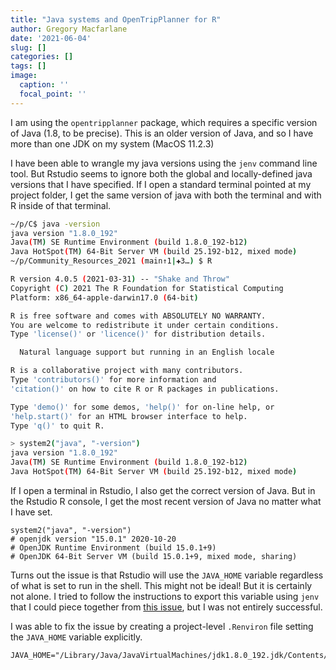 ```yaml
---
title: "Java systems and OpenTripPlanner for R"
author: Gregory Macfarlane
date: '2021-06-04'
slug: []
categories: []
tags: []
image:
  caption: ''
  focal_point: ''
---
```


I am using the `opentripplanner` package, which requires a specific version of Java (1.8, to be precise). This is an older version of Java, and so I have more than one JDK on my system (MacOS 11.2.3)

I have been able to wrangle my java versions using the `jenv` command line tool. But Rstudio seems to ignore both the global and locally-defined java versions that I have specified. If I open a standard terminal pointed at my project folder, I get the same version of java with both the terminal and with R inside of that terminal.

```sh
~/p/C$ java -version                                                                                                                                     (base)
java version "1.8.0_192"
Java(TM) SE Runtime Environment (build 1.8.0_192-b12)
Java HotSpot(TM) 64-Bit Server VM (build 25.192-b12, mixed mode)
~/p/Community_Resources_2021 (main↑1|✚3…) $ R                                                                                                                                                 (base)

R version 4.0.5 (2021-03-31) -- "Shake and Throw"
Copyright (C) 2021 The R Foundation for Statistical Computing
Platform: x86_64-apple-darwin17.0 (64-bit)

R is free software and comes with ABSOLUTELY NO WARRANTY.
You are welcome to redistribute it under certain conditions.
Type 'license()' or 'licence()' for distribution details.

  Natural language support but running in an English locale

R is a collaborative project with many contributors.
Type 'contributors()' for more information and
'citation()' on how to cite R or R packages in publications.

Type 'demo()' for some demos, 'help()' for on-line help, or
'help.start()' for an HTML browser interface to help.
Type 'q()' to quit R.

> system2("java", "-version")
java version "1.8.0_192"
Java(TM) SE Runtime Environment (build 1.8.0_192-b12)
Java HotSpot(TM) 64-Bit Server VM (build 25.192-b12, mixed mode)
```

If I open a terminal in Rstudio, I also get the correct version of Java. But in the Rstudio R console, I get the most recent version of Java no matter what I have set.

```
system2("java", "-version")
# openjdk version "15.0.1" 2020-10-20
# OpenJDK Runtime Environment (build 15.0.1+9)
# OpenJDK 64-Bit Server VM (build 15.0.1+9, mixed mode, sharing)
```

Turns out the issue is that Rstudio will use the `JAVA_HOME` variable regardless
of what is set to run in the shell. This might not be ideal! But it is certainly
not alone. I tried to follow the instructions to export this variable using
`jenv` that I could piece together from [this
issue](https://github.com/jenv/jenv/issues/44), but I was not entirely
successful.

I was able to fix the issue by creating a project-level `.Renviron` file setting
the `JAVA_HOME` variable explicitly.

```
JAVA_HOME="/Library/Java/JavaVirtualMachines/jdk1.8.0_192.jdk/Contents/Home"
```